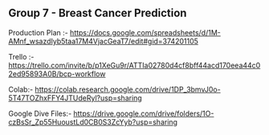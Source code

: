 ## Group 7 - Breast Cancer Prediction

Production Plan :- https://docs.google.com/spreadsheets/d/1M-AMnf_wsazdIyb5taa17M4VjacGeaT7/edit#gid=374201105

Trello :- 
https://trello.com/invite/b/p1XeGu9r/ATTIa02780d4cf8bff44acd170eea44c02ed95893A0B/bcp-workflow

Colab:- https://colab.research.google.com/drive/1DP_3bmvJ0o-5T47TOZhxFFY4JTUdeRyl?usp=sharing

Google Dive Files:- https://drive.google.com/drive/folders/1O-czBsSr_Zp55HuoustLd0CB0S3ZcYyb?usp=sharing